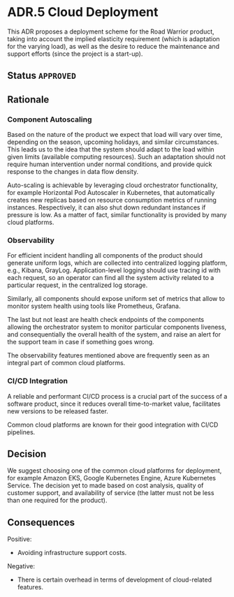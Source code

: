 # ADR.5 Cloud Deployment

This ADR proposes a deployment scheme for the Road Warrior product, taking into account the implied elasticity
requirement (which is adaptation for the varying load), as well as the desire to reduce the maintenance and support
efforts (since the project is a start-up).

## Status `APPROVED`

## Rationale

### Component Autoscaling

Based on the nature of the product we expect that load will vary over time, depending on the season, upcoming holidays,
and similar circumstances. This leads us to the idea that the system should adapt to the load within given limits
(available computing resources). Such an adaptation should not require human intervention under normal conditions, and
provide quick response to the changes in data flow density.

Auto-scaling is achievable by leveraging cloud orchestrator functionality, for example Horizontal Pod Autoscaler in
Kubernetes, that automatically creates new replicas based on resource consumption metrics of running instances.
Respectively, it can also shut down redundant instances if pressure is low. As a matter of fact, similar functionality
is provided by many cloud platforms.

### Observability

For efficient incident handling all components of the product should generate uniform logs, which are collected into
centralized logging platform, e.g., Kibana, GrayLog. Application-level logging should use tracing id with each request,
so an operator can find all the system activity related to a particular request, in the centralized log storage.

Similarly, all components should expose uniform set of metrics that allow to monitor system health using tools
like Prometheus, Grafana.

The last but not least are health check endpoints of the components allowing the orchestrator system to monitor
particular components liveness, and consequentially the overall health of the system, and raise an alert for the
support team in case if something goes wrong.

The observability features mentioned above are frequently seen as an integral part of common cloud platforms.

### CI/CD Integration

A reliable and performant CI/CD process is a crucial part of the success of a software product, since it reduces
overall time-to-market value, facilitates new versions to be released faster.

Common cloud platforms are known for their good integration with CI/CD pipelines.

## Decision

We suggest choosing one of the common cloud platforms for deployment, for example Amazon EKS, Google Kubernetes Engine,
Azure Kubernetes Service. The decision yet to made based on cost analysis, quality of customer support,
and availability of service (the latter must not be less than one required for the product).

## Consequences

Positive:

* Avoiding infrastructure support costs.

Negative:

* There is certain overhead in terms of development of cloud-related features.